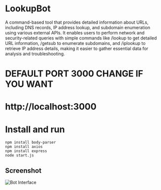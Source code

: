 # LookupBot
A command-based tool that provides detailed information about URLs, including DNS records, IP address lookup, and subdomain enumeration using various external APIs. It enables users to perform network and security-related queries with simple commands like /lookup to get detailed URL information, /getsub to enumerate subdomains, and /iplookup to retrieve IP address details, making it easier to gather essential data for analysis and troubleshooting.

# DEFAULT PORT 3000 CHANGE IF YOU WANT
# http://localhost:3000

# Install and run
```
npm install body-parser
npm install axios
npm install express
node start.js

```

## Screenshot
![Bot Interface](https://i.ibb.co/CzdkBJp/hhi.png)
